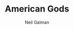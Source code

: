 ---
title: American Gods
author: Neil Gaiman
year: 2001
wiki: https://en.wikipedia.org/wiki/American_Gods
---